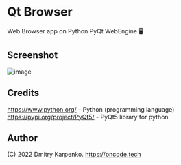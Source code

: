 # Qt Browser
Web Browser app on Python PyQt WebEngine 🖥
## Screenshot
![image](https://user-images.githubusercontent.com/69617058/153123874-7d612c3b-1315-493b-b181-c8f603a6feab.png)
## Credits
https://www.python.org/ -  Python (programming language)  
https://pypi.org/project/PyQt5/ - PyQt5 library for python
## Author
(C) 2022 Dmitry Karpenko.
https://oncode.tech

